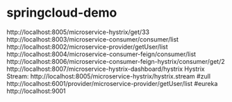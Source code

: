 # springcloud-demo
http://localhost:8005/microservice-hystrix/get/33
http://localhost:8003/microservice-consumer/consumer/list
http://localhost:8002/microservice-provider/getUser/list
http://localhost:8004/microservice-consumer-feign/consumer/list
http://localhost:8006/microservice-consumer-feign-hystrix/consumer/get/2
http://localhost:8007/microservice-hystrix-dashboard/hystrix
Hystrix Stream: http://localhost:8005/microservice-hystrix/hystrix.stream
#zull
http://localhost:6001/provider/microservice-provider/getUser/list
#eureka
http://localhost:9001
